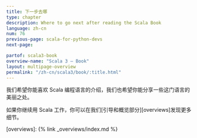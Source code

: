 ```yaml
---
title: 下一步去哪
type: chapter
description: Where to go next after reading the Scala Book
language: zh-cn
num: 76
previous-page: scala-for-python-devs
next-page:

partof: scala3-book
overview-name: "Scala 3 — Book"
layout: multipage-overview
permalink: "/zh-cn/scala3/book/:title.html"
---
```


我们希望你能喜欢 Scala 编程语言的介绍，我们也希望你能分享一些这门语言的美丽之处。

如果你继续用 Scala 工作，你可以在我们[引导和概览部分][overviews]发现更多细节。

[overviews]: {% link _overviews/index.md %}
